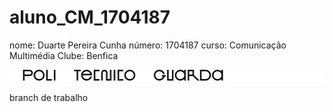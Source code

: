 # aluno_CM_1704187
nome: Duarte Pereira Cunha
número: 1704187
curso: Comunicação Multimédia
Clube: Benfica

![alt text](./imagens/logo_ipg.jpg)

branch de trabalho

